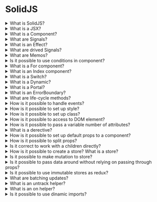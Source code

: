 # SolidJS

<details>
  <summary>What is SolidJS?</summary>

Solid is a JavaScript framework for making interactive web applications in a declarative style (it links data and classes that it uses and creates). Also it allows to use JSX, that allows using existing HTML and JavaScript knowledge to build components that can be reused throughout your app.

[More >>](https://www.solidjs.com/tutorial/introduction_basics)

</details>

<details>
  <summary>What is a JSX?</summary>

JSX is HTML-like syntax that can be used for building components. JSX adds dynamic expressions that allow you to reference variables and functions within your HTML by using the { } syntax.

It is possible to mention three main differences between JSX and HTML that prevent JSX from being seen as a superset of HTML:


* JSX does not have void elements. This means that all elements must have a closing tag or self-close;
* JSX must return a single Element;
* JSX does not support the HTML Comments.

[More >>](https://www.solidjs.com/tutorial/introduction_jsx)

</details>

<details>
  <summary>What is a Component?</summary>

Components are functions that typically return JSX and other components can call them by JSX in other components.

[More >>](https://www.solidjs.com/tutorial/introduction_components)

</details>

<details>
  <summary>What are Signals?</summary>

Signals are the cornerstone of reactivity in Solid. They contain values that change over time; when you change a signal's value, it automatically updates anything that uses it. It is needed to use ``createSignal`` function for creating the Signal.

[More >>](https://www.solidjs.com/tutorial/introduction_signals)

</details>

<details>
  <summary>What is an Effect?</summary>

An Effect is an observer that allows running side-effects that have dependencies from signals. It is possible to use ``createEffect`` or ``createRenderEffect``.

[More >>](https://www.solidjs.com/tutorial/introduction_effects)

</details>

<details>
  <summary>What are drived Signals?</summary>

A function that accesses a signal is effectively also a signal: when its wrapped signal changes, it will in turn update its readers.

[More >>](https://www.solidjs.com/tutorial/introduction_derived)

</details>

<details>
  <summary>What are Memos?</summary>

Memos are both an observer, like an effect, and a read-only signal. Since they are aware of both their dependencies and observers, they can ensure that they run only once for any change.

[More >>](https://www.solidjs.com/tutorial/introduction_memos)

</details>

<details>
  <summary>Is it possible to use conditions in component?</summary>

1. Ternary operations ``a ? componentA : componentB``;
2. Boolean expressions ``a && componentA``;
3. Show component.

[More >>](https://www.solidjs.com/tutorial/flow_show)

</details>

<details>
  <summary>What is a For component?</summary>

The ``For`` component is a way to loop over an array of objects. As the array changes, ``For`` updates or moves items in the DOM rather than recreating them. The component has ``each`` property where it is possible to pass an array and get a callback (the same as for a map). 

**Note:** an index is signal.

[More >>](https://www.solidjs.com/tutorial/flow_for)

</details>

<details>
  <summary>What is an Index component?</summary>

The ``Index`` component is a way to loop over an array of objects, which will cause less rerenders in certain situations. It has a similar signature to ``For``, except this time, the item is the signal, and the index is fixed.

**Note:** a value is signal.

[More >>](https://www.solidjs.com/tutorial/flow_index)

</details>

<details>
  <summary>What is a Switch?</summary>

Sometimes it is needed to deal with conditionals with more than 2 mutual exclusive outcomes. For this case, we have the ``Switch`` and ``Match`` components modeled roughly after JavaScript's switch/case.

[More >>](https://www.solidjs.com/tutorial/flow_switch)

</details>

<details>
  <summary>What is a Dynamic?</summary>

The ``Dynamic`` tag is useful when you render from data. It lets you pass either a string for a native element or a component function and it will render that with the rest of the provided props.

[More >>](https://www.solidjs.com/tutorial/flow_dynamic)

</details>

<details>
  <summary>What is a Portal?</summary>

The ``Portal`` component allows inserting content at the location of your choosing. By default, its elements will be rendered in a ``div`` in the ``document.body``.

[More >>](https://www.solidjs.com/tutorial/flow_portal)

</details>

<details>
  <summary>What is an ErrorBoundary?</summary>

A JavaScript error originating in the UI should not break the entire app. Error boundaries are components that catch JavaScript errors anywhere in their child component tree, log those errors, and display a fallback UI instead of the component tree that crashed.

[More >>](https://www.solidjs.com/tutorial/flow_error_boundary)

</details>

<details>
  <summary>What are life-cycle methods?</summary>

**onMount** is just a createEffect call that is non-tracking, which means it never re-runs. It is just an Effect call but it is possible to use it with confidence that it will run only once for your component, once all initial rendering is done.

[More >>](https://www.solidjs.com/tutorial/lifecycles_onmount)

**onCleanup**. It is possible to call it at any scope and it will run when that scope is triggered to re-evaluate and when it is finally disposed.

[More >>](https://www.solidjs.com/tutorial/lifecycles_oncleanup)

</details>

<details>
  <summary>How is it possible to handle events?</summary>

1. Solid supports an array syntax to call the handler with data (as the first argument) without creating additional closures:

    const handler = (data, event) => /*...*/

    <button onClick={[handler, data]}>Click Me</button>

2. It is possible to pass only hanlder:

    <div onMouseMove={handleMouseMove}>
      The mouse position is {pos().x} x {pos().y}
    </div>

3. If it is needed to support other casings or not use event delegation, you can use ``on:`` namespace to match event handlers:

    <button on:DOMContentLoaded={() => /* Do something */} >Click Me</button>

[More >>](https://www.solidjs.com/tutorial/bindings_events)

</details>

<details>
  <summary>How is it possible to set up style?</summary>

The style attribute in Solid accepts either style strings or objects. However the object form differs from Element.prototype.style and instead is a wrapper for calling style.setProperty. This means that keys take the dash-case form, such as ``background-color`` rather than ``backgroundColor``, and that any units must be explicitly provided (e.g., ``width: 500px`` rather than ``width: 500``).

[More >>](https://www.solidjs.com/tutorial/bindings_style)

</details>

<details>
  <summary>How is it possible to set up class?</summary>

Solid uses ``class`` to set the className property on an element. However, it is often convenient to conditionally set classes. For that reason, Solid has a built-in ``classList`` JSX attribute that takes an object where the key is the class name(s) and the value is a boolean expression. When true, the class is applied, and when false, it is removed.

[More >>](https://www.solidjs.com/tutorial/bindings_classlist)

</details>

<details>
  <summary>How is it possible to access to DOM element?</summary>

Refs are basically assignments, which happen at creation time before they are attached to the document DOM. Just declare a variable, pass it in as a ref attribute, and the variable will be assigned.

**Note:** it is possible to forwrd refs through props.

[More >>](https://www.solidjs.com/tutorial/bindings_refs)

</details>

<details>
  <summary>How is it possible to pass a variable number of attributes?</summary>

Sometimes your components and elements accept a variable number of attributes and it makes sense to pass them down as an object instead of individually. So, It is possible to use a spred operator.

**Note:** it is possible to forwrd refs through props.

[More >>](https://www.solidjs.com/tutorial/bindings_refs)

</details>

<details>
  <summary>What is a derective?</summary>

This is just a syntactic sugar over ref, but is useful in that it resembles typical bindings and there can be multiple bindings on the same element without conflict. This makes it a better tool for reusable DOM element behavior.

**Note:** It is possible to set up a derective by ``use:`` namespace.

[More >>](https://www.solidjs.com/tutorial/bindings_directives)

</details>

<details>
  <summary>How is it possible to set up default props to a component?</summary>

It is possibel to use ``mergeProps``, which merges potentially reactive objects together (like a nondestructive ``Object.assign``) without losing reactivity. The most common case is when setting default props components.

[More >>](https://www.solidjs.com/tutorial/props_defaults)

</details>

<details>
  <summary>How is it possible to split props?</summary>

For this purpose, Solid has ``splitProps``. It takes the props object and one or more arrays of keys that we want to extract into their own props objects. It returns an array of props objects, one per array of specified keys, plus one props object with any remaining keys. All returned objects preserve reactivity.

[More >>](https://www.solidjs.com/tutorial/props_split)

</details>

<details>
  <summary>Is it correct to work with a children directly?</summary>

No. For that reason, Solid has the ``children`` helper. This method both creates a memo around the ``children`` prop and resolves any nested child reactive references so that you can interact with the children directly.

[More >>](https://www.solidjs.com/tutorial/props_children)

</details>

<details>
  <summary>How is it possible to create a store? What is a store?</summary>

The ``createStore`` call takes the initial value and returns a read/write tuple similar to Signals. The first element is the store proxy which is readonly, and the second is a setter function.

The setter function in its most basic form takes an object whose properties will be merged with the current state. It also supports path syntax so that we can do nested updates. In this way we can still maintain control of our reactivity but do pinpoint updates.

[More >>](https://www.solidjs.com/tutorial/stores_createstore)

</details>

<details>
  <summary>Is it possible to make mutation to store?</summary>

Yes. It is possible to use ``produce`` function or to create mutable store by ``createMutable``. However, it is not recomended.

[More >>](https://www.solidjs.com/tutorial/stores_mutation)

</details>

<details>
  <summary>Is it possible to pass data around without relying on passing through props?</summary>

Solid provides a Context API to pass data around without relying on passing through props. This is useful for sharing Signals and Stores. Using Context has the benefit of being created as part of the reactive system and managed by it. Context is also useful when have a need to "override" your state in a certains part of the component tree.

[More >>](https://www.solidjs.com/tutorial/stores_context)

</details>

<details>
  <summary>Is it possible to use immutable stores as redux?</summary>

Yes. However, it is needed to use ``reconcile`` method that enhances the setStore call and lets us diff the data from these immutable sources, only notifying the granular updates.

[More >>](https://www.solidjs.com/tutorial/stores_immutable)

</details>

<details>
  <summary>What are batching updates?</summary>

Solid's ``batch`` helper allows to queue up multiple changes and then apply them all at the same time before notifying their observers.

[More >>](https://www.solidjs.com/tutorial/reactivity_batch)

</details>

<details>
  <summary>What is an untrack helper?</summary>

Solid provides the ``untrack`` helper as a way to prevent the wrapping computation from tracking any reads.

[More >>](https://www.solidjs.com/tutorial/reactivity_untrack)

</details>

<details>
  <summary>What is an on helper?</summary>

Solid has an ``on`` helper that enables setting explicit dependencies for our computations. This is mostly used as a terse way to be even more explicit about which Signals are tracked (and not track any other Signals, even if they are read).

[More >>](https://www.solidjs.com/tutorial/reactivity_on?solved)

</details>

<details>
  <summary>Is it possible to use dinamic imports?</summary>

Solid's lazy method allows us to wrap the component's dynamic import for deferred lazy loading. The output is a Component that can be used as normal in our JSX template with the exception that internally it dynamically loads the underlying imported code when it is rendered the first time, halting that branch of rendering until the code is available.

[More >>](https://www.solidjs.com/tutorial/reactivity_on?solved)

</details>
